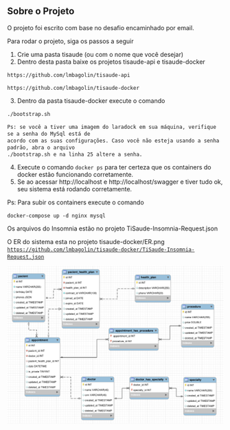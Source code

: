 ## Sobre o Projeto

O projeto foi escrito com base no desafio encaminhado por email.

Para rodar o projeto, siga os passos a seguir

1. Crie uma pasta tisaude (ou com o nome que você desejar)
2. Dentro desta pasta baixe os projetos tisaude-api e tisaude-docker

```
https://github.com/lmbagolin/tisaude-api
```

```
https://github.com/lmbagolin/tisaude-docker
```

3. Dentro da pasta tisaude-docker execute o comando

```
./bootstrap.sh
```

```
Ps: se você a tiver uma imagem do laradock em sua máquina, verifique se a senha do MySql está de
acordo com as suas configurações. Caso você não esteja usando a senha padrão, abra o arquivo
./bootstrap.sh e na linha 25 altere a senha.
```

4. Execute o comando <code>docker ps</code> para ter certeza que os containers do docker estão funcionando corretamente.
5. Se ao acessar http://localhost e http://localhost/swagger e tiver tudo ok, seu sistema está rodando corretamente.

Ps: Para subir os containers execute o comando

```
docker-compose up -d nginx mysql
```

Os arquivos do Insomnia estão no projeto TiSaude-Insomnia-Request.json

O ER do sistema esta no projeto tisaude-docker/ER.png
<code>https://github.com/lmbagolin/tisaude-docker/TiSaude-Insomnia-Request.json</code>

<img src="https://github.com/lmbagolin/tisaude-docker/blob/main/ER.png" />
